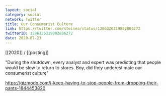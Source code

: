 ```yaml
---
layout: social
category: social
network: Twitter
title: Our Consumerist Culture
link: https://twitter.com/steinea/status/1286326319802806272
twitterID: 1286326319802806272
date: 2020-07-23
---
```


[[2020]] / [[posting]]

"During the shutdown, every analyst and expert was predicting that people would be slow to return to stores. Boy, did they underestimate our consumerist culture"

<https://gizmodo.com/i-keep-having-to-stop-people-from-dropping-their-pants-1844453820>
